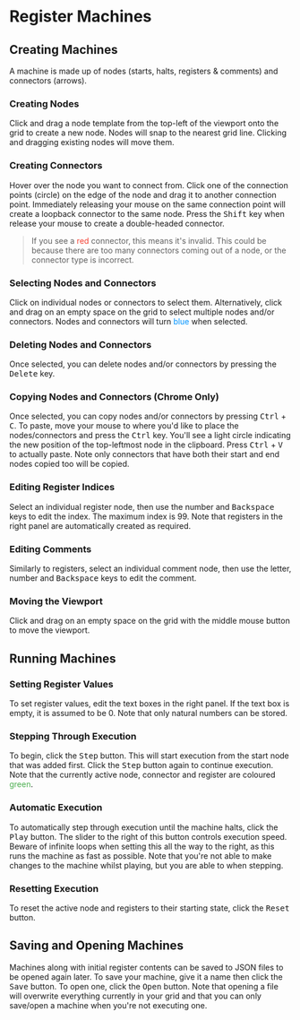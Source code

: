 # Register Machines

## Creating Machines

A machine is made up of nodes (starts, halts, registers & comments) and
connectors (arrows).

### Creating Nodes

Click and drag a node template from the top-left of the viewport onto the grid
to create a new node. Nodes will snap to the nearest grid line. Clicking and
dragging existing nodes will move them.

### Creating Connectors

Hover over the node you want to connect from. Click one of the connection points
(circle) on the edge of the node and drag it to another connection point.
Immediately releasing your mouse on the same connection point will create a
loopback connector to the same node. Press the <kbd>Shift</kbd> key when release
your mouse to create a double-headed connector.

> If you see a <span style="color: #f44336">red</span> connector, this means
> it's invalid. This could be because there are too many connectors coming out
> of a node, or the connector type is incorrect.

### Selecting Nodes and Connectors

Click on individual nodes or connectors to select them. Alternatively, click and
drag on an empty space on the grid to select multiple nodes and/or connectors.
Nodes and connectors will turn <span style="color: #0094ff">blue</span> when
selected.

### Deleting Nodes and Connectors

Once selected, you can delete nodes and/or connectors by pressing the
<kbd>Delete</kbd> key.

### Copying Nodes and Connectors (Chrome Only)

Once selected, you can copy nodes and/or connectors by pressing
<kbd>Ctrl</kbd> + <kbd>C</kbd>. To paste, move your mouse to where you'd like to
place the nodes/connectors and press the <kbd>Ctrl</kbd> key. You'll see a light
circle indicating the new position of the top-leftmost node in the clipboard.
Press <kbd>Ctrl</kbd> + <kbd>V</kbd> to actually paste. Note only connectors
that have both their start and end nodes copied too will be copied.

### Editing Register Indices

Select an individual register node, then use the number and <kbd>Backspace</kbd>
keys to edit the index. The maximum index is 99. Note that registers in the
right panel are automatically created as required.

### Editing Comments

Similarly to registers, select an individual comment node, then use the letter,
number and <kbd>Backspace</kbd> keys to edit the comment.

### Moving the Viewport

Click and drag on an empty space on the grid with the middle mouse button to
move the viewport.

## Running Machines

### Setting Register Values

To set register values, edit the text boxes in the right panel. If the text box
is empty, it is assumed to be 0. Note that only natural numbers can be stored.

### Stepping Through Execution

To begin, click the <kbd>Step</kbd> button. This will start execution from the
start node that was added first. Click the <kbd>Step</kbd> button again to
continue execution. Note that the currently active node, connector and register
are coloured <span style="color: #4caf50">green</span>.

### Automatic Execution

To automatically step through execution until the machine halts, click the
<kbd>Play</kbd> button. The slider to the right of this button controls
execution speed. Beware of infinite loops when setting this all the way to the
right, as this runs the machine as fast as possible. Note that you're not able
to make changes to the machine whilst playing, but you are able to when
stepping.

### Resetting Execution

To reset the active node and registers to their starting state, click the
<kbd>Reset</kbd> button.

## Saving and Opening Machines

Machines along with initial register contents can be saved to JSON files to be
opened again later. To save your machine, give it a name then click the
<kbd>Save</kbd> button. To open one, click the <kbd>Open</kbd> button. Note that
opening a file will overwrite everything currently in your grid and that you can
only save/open a machine when you're not executing one.
